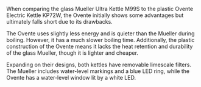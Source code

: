 When comparing the glass Mueller Ultra Kettle M99S to the plastic Ovente Electric Kettle KP72W, the Ovente initially shows some advantages but ultimately falls short due to its drawbacks.

The Ovente uses slightly less energy and is quieter than the Mueller during boiling. However, it has a much slower boiling time. Additionally, the plastic construction of the Ovente means it lacks the heat retention and durability of the glass Mueller, though it is lighter and cheaper.

Expanding on their designs, both kettles have removable limescale filters. The Mueller includes water-level markings and a blue LED ring, while the Ovente has a water-level window lit by a white LED.